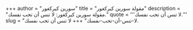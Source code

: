 +++
author = "سورين كيركغور"
title = "مقولة سورين كيركغور"
description = "مقولة سورين كيركغور: لا تنس أن تحب نفسك."
quote = '''لا تنس أن تحب نفسك.''' 
slug = "لا-تنس-أن-تحب-نفسك"
+++
لا تنس أن تحب نفسك.

